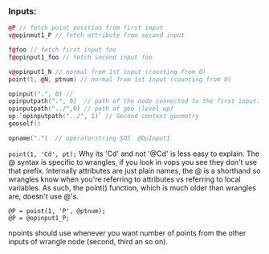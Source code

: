 
### Inputs:
```cpp
@P // fetch point position from first imput
v@opinmut1_P // fetch attribute from second input

f@foo // fetch first input foo
f@opinput1_foo // fetch second input foo

v@opinput1_N // normal from 1st input (counting from 0)
point(1, @N, ptnum) // normal from 1st input (counting from 0)

opinput(".", 0) //
opinputpath(".", 0)  // path of the node connected to the first input.
opinputpath("../",0) // path of geo (level up)
op:`opinputpath("../", 1)` // Second context geometry
geoself()

opname(".")  // operatorstring $OS  @OpInput1  
```

`point(1, 'Cd', pt);` Why its 'Cd' and not '@Cd' is less easy to explain. The @ syntax is specific to wrangles, if you look in vops you see they don't use that prefix. Internally attributes are just plain names, the @ is a shorthand so wrangles know when you're referring to attributes vs referring to local variables. As such, the point() function, which is much older than wrangles are, doesn't use @'s.
```
@P = point(1, 'P', @ptnum);
@P = @opinput1_P;
```
npoints should use whenever you want number of points from the other inputs of wrangle node (second, third an so on).

